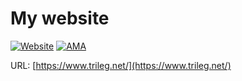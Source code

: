 # My website
[![Website](https://img.shields.io/website-up-down-green-red/https/www.trileg.net.svg?maxAge=2592000)](https://www.trileg.net/) 
[![AMA](https://img.shields.io/badge/ask%20me-anything-0e7fc0.svg)](https://github.com/trileg/ama)

URL: [https://www.trileg.net/](https://www.trileg.net/)
